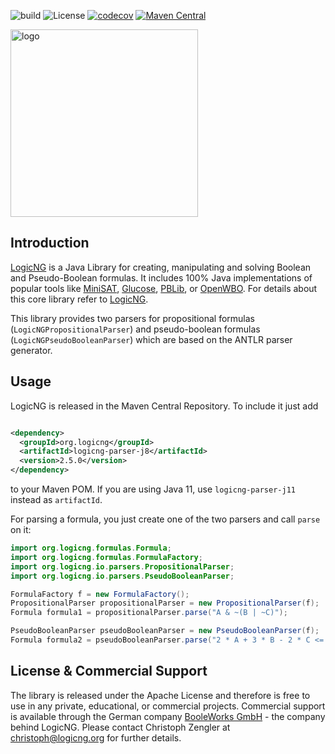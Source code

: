 ![build](https://github.com/logic-ng/parser/workflows/build/badge.svg) ![License](https://img.shields.io/badge/license-Apache%202-ff69b4.svg) [![codecov](https://codecov.io/gh/logic-ng/parser/branch/main/graph/badge.svg?token=VPOQ1DAT5I)](https://codecov.io/gh/logic-ng/parser) [![Maven Central](https://img.shields.io/maven-central/v/org.logicng/logicng-parser-j8.svg?label=Maven%20Central)](https://search.maven.org/search?q=g:%22org.logicng%22%20AND%20a:%22logicng-parser-j8%22)


<a href="https://www.logicng.org"><img src="https://github.com/logic-ng/LogicNG/blob/master/doc/logo/logo_big.png" alt="logo" width="300"></a>

## Introduction

<a href="https://www.logicng.org">LogicNG</a> is a Java Library for creating, manipulating and solving Boolean and Pseudo-Boolean formulas. It includes 100% Java implementations of popular tools like [MiniSAT](http://minisat.se), [Glucose](http://www.labri.fr/perso/lsimon/glucose/), [PBLib](http://tools.computational-logic.org/content/pblib.php), or [OpenWBO](http://sat.inesc-id.pt/open-wbo/). For details about this core library refer to [LogicNG](https://github.com/logic-ng/LogicNG). 

This library provides two parsers for propositional formulas (`LogicNGPropositionalParser`) and pseudo-boolean formulas (`LogicNGPseudoBooleanParser`) which are based on the ANTLR parser generator.

## Usage

LogicNG is released in the Maven Central Repository. To include it just add

```xml

<dependency>
  <groupId>org.logicng</groupId>
  <artifactId>logicng-parser-j8</artifactId>
  <version>2.5.0</version>
</dependency>
```

to your Maven POM. If you are using Java 11, use `logicng-parser-j11` instead as `artifactId`.

For parsing a formula, you just create one of the two parsers and call `parse` on it:

```java
import org.logicng.formulas.Formula;
import org.logicng.formulas.FormulaFactory;
import org.logicng.io.parsers.PropositionalParser;
import org.logicng.io.parsers.PseudoBooleanParser;

FormulaFactory f = new FormulaFactory();
PropositionalParser propositionalParser = new PropositionalParser(f);
Formula formula1 = propositionalParser.parse("A & ~(B | ~C)");

PseudoBooleanParser pseudoBooleanParser = new PseudoBooleanParser(f);
Formula formula2 = pseudoBooleanParser.parse("2 * A + 3 * B - 2 * C <= 3");
```

## License & Commercial Support

The library is released under the Apache License and therefore is free to use in any private, educational, or commercial projects. Commercial support is available through the German company [BooleWorks GmbH](http://www.booleworks.com) - the company behind LogicNG. Please contact Christoph Zengler at christoph@logicng.org for further details.
